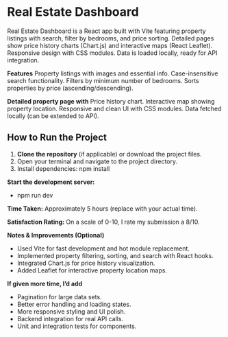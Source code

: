 # Real Estate Dashboard

Real Estate Dashboard is a React app built with Vite featuring property listings with search, filter by bedrooms, and price sorting. Detailed pages show price history charts (Chart.js) and interactive maps (React Leaflet). Responsive design with CSS modules. Data is loaded locally, ready for API integration.

**Features**
Property listings with images and essential info.
Case-insensitive search functionality.
Filters by minimum number of bedrooms.
Sorts properties by price (ascending/descending).

**Detailed property page with**
Price history chart.
Interactive map showing property location.
Responsive and clean UI with CSS modules.
Data fetched locally (can be extended to API).

## How to Run the Project

1. **Clone the repository** (if applicable) or download the project files.
2. Open your terminal and navigate to the project directory.
3. Install dependencies: npm install

**Start the development server:**

- npm run dev

**Time Taken:**
Approximately 5 hours (replace with your actual time).

**Satisfaction Rating:**
On a scale of 0-10, I rate my submission a 8/10.

**Notes & Improvements (Optional)**

- Used Vite for fast development and hot module replacement.
- Implemented property filtering, sorting, and search with React hooks.
- Integrated Chart.js for price history visualization.
- Added Leaflet for interactive property location maps.

**If given more time, I’d add**

- Pagination for large data sets.
- Better error handling and loading states.
- More responsive styling and UI polish.
- Backend integration for real API calls.
- Unit and integration tests for components.
